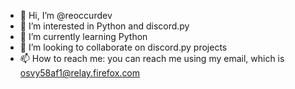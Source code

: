 - 👋 Hi, I’m @reoccurdev
- 👀 I’m interested in Python and discord.py
- 🌱 I’m currently learning Python
- 💞️ I’m looking to collaborate on discord.py projects
- 📫 How to reach me: you can reach me using my email, which is [osvy58af1@relay.firefox.com](mailto:osvy58af1@relay.firefox.com)

<!--
**reoccurdev/reoccurdev** is a ✨ _special_ ✨ repository because its `README.md` (this file) appears on your GitHub profile.

Here are some ideas to get you started:

- 🔭 I’m currently working on ...
- 🌱 I’m currently learning ...
- 👯 I’m looking to collaborate on ...
- 🤔 I’m looking for help with ...
- 💬 Ask me about ...
- 📫 How to reach me: ...
- 😄 Pronouns: ...
- ⚡ Fun fact: ...
-->
